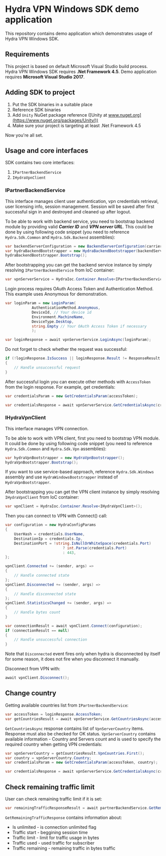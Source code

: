 # Hydra VPN Windows SDK demo application #

This repository contains demo application which demonstrates usage of Hydra VPN Windows SDK.

## Requirements ##

This project is based on default Microsoft Visual Studio build process.
Hydra VPN Windows SDK requires **.Net Framework 4.5**. Demo application requires **Microsoft Visual Studio 2017**.

## Adding SDK to project ##

1. Put the SDK binaries in a suitable place
2. Reference SDK binaries
3. Add `Unity` NuGet package reference ([Unity at www.nuget.org](https://www.nuget.org/packages/Unity/))
4. Make sure your project is targeting at least .Net Framework 4.5 

Now you're all set.

## Usage and core interfaces ##

SDK contains two core interfaces:

1. `IPartnerBackendService`
2. `IHydraVpnClient`

### IPartnerBackendService ###

This interface manages client user authentication, vpn credentials retrieval, user licensing info,
session management.
Session will be saved after first successful sign in and destroyed and cleaned up after logout.

To be able to work with backend service, you need to bootstrap backend module by providing valid ***Carrier ID*** and ***VPN server URL***. This could be done by using following code snippet (you need to reference `Hydra.Sdk.Common` and `Hydra.Sdk.Backend` assemblies):

```C#
var backendServerConfiguration = new BackendServerConfiguration(carrierId, vpnServerUrl);
var hydraBackendBootstrapper = new HydraBackendBootstrapper(backendServerConfiguration);
hydraBackendBootstrapper.Bootstrap();
``` 

After bootstrapping you can get the backend service instance by simply resolving `IPartnerBackendService` from IoC container:

```C#
var vpnServerService = HydraIoc.Container.Resolve<IPartnerBackendService>();
```

Login process requires OAuth Access Token and Authentication Method.
This example uses Anonymous for demonstration.

```C#
var loginParam = new LoginParam(
            AuthenticationMethod.Anonymous,
            DeviceId, // Your device id
            Environment.MachineName,
            DeviceType.Desktop,
            string.Empty // Your OAuth Access Token if necessary
			);

var loginResponse = await vpnServerService.LoginAsync(loginParam);
```

Do not forget to check whether the request was successful:

```C#
if (!loginResponse.IsSuccess || loginResponse.Result != ResponseResult.Ok)
{
    // Handle unsuccessful request
}
```

After successful login you can execute other methods with `AccessToken` from the login response. For example, get credentials:

```C#
var credentialsParam = new GetCredentialsParam(accessToken);

var credentialsResponse = await vpnServerService.GetCredentialsAsync(credentialsParam);
```

### IHydraVpnClient ###

This interface manages VPN connection.

To be able to work with VPN client, first you need to bootstrap VPN module. It could be done by using following code snippet (you need to reference `Hydra.Sdk.Common` and `Hydra.Sdk.Vpn` assemblies):

```C#
var hydraVpnBootstrapper = new HydraVpnBootstrapper();
hydraVpnBootstrapper.Bootstrap();
``` 

If you want to use service-based approach, reference `Hydra.Sdk.Windows` assembly and use `HydraWindowsBootstrapper` instead of `HydraVpnBootstrapper`.

After bootstrapping you can get the VPN client instance by simply resolving `IHydraVpnClient` from IoC container:

```C#
var vpnClient = HydraIoc.Container.Resolve<IHydraVpnClient>();
```

Then you can connect to VPN with Connect() call:

```C#
var configuration = new HydraConfigParams
{
    UserHash = credentials.UserName,
    DestinationIp = credentials.Ip,
    DestinationPort = !string.IsNullOrWhiteSpace(credentials.Port)
                          ? int.Parse(credentials.Port)
                          : 443,    
};

vpnClient.Connected += (sender, args) => 
{
    // Handle connected state
};
vpnClient.Disconnected += (sender, args) => 
{
    // Handle disconnected state
};
vpnClient.StatisticsChanged += (sender, args) => 
{
    // Handle bytes count
}

var connectionResult = await vpnClient.Connect(configuration);
if (connectionResult == null)
{
	// Handle unsuccessful connection
}
```

Note that `Disconnected` event fires only when hydra is disconnected by itself for some reason, it does not fire when you disconnect it manually.

Disconnect from VPN with:

```C#
await vpnClient.Disconnect();
``` 

## Change country ##

Getting available countries list from `IPartnerBackendService`:

```C#
var accessToken = loginResponse.AccessToken;
var getCountriesResult = await vpnServerService.GetCountriesAsync(accessToken);
```

`GetCountriesAsync` response contains list of `VpnServerCountry` items. Response must also be checked for OK status. `VpnServerCountry` contains available information - Country and Servers count and is used to specify the required country when getting VPN credentials:

```C#
var vpnServerCountry = getCountriesResult.VpnCountries.First();
var country = vpnServerCountry.Country;
var credentialsParam = new GetCredentialsParam(accessToken, country);

var credentialsResponse = await vpnServerService.GetCredentialsAsync(credentialsParam);
```

## Check remaining traffic limit ##

User can check remaining traffic limit if it is set:

```C#
var remainingTrafficResponseResult = await partnerBackendService.GetRemainingTrafficAsync(new GetRemaningTrafficParam (this.AccessToken));
```

`GetRemainingTrafficResponse` contains information about:

* Is unlimited - is connection unlimited flag
* Traffic start - beggining session time
* Traffic limit - limit for traffic usage in bytes
* Traffic used - used traffic for subscriber
* Traffic remaining - remaining traffic in bytes traffic

